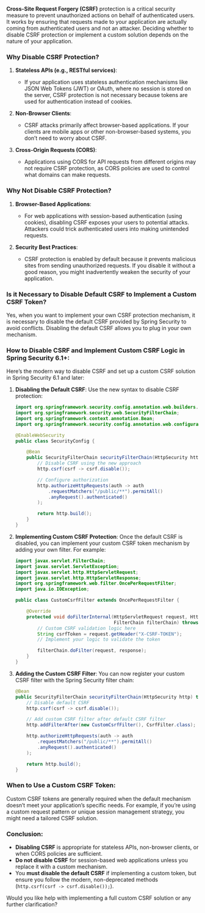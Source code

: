 **Cross-Site Request Forgery (CSRF)** protection is a critical security measure to prevent unauthorized actions on behalf of authenticated users. It works by ensuring that requests made to your application are actually coming from authenticated users and not an attacker. Deciding whether to disable CSRF protection or implement a custom solution depends on the nature of your application.

### Why Disable CSRF Protection?

1. **Stateless APIs (e.g., RESTful services)**:
   - If your application uses stateless authentication mechanisms like JSON Web Tokens (JWT) or OAuth, where no session is stored on the server, CSRF protection is not necessary because tokens are used for authentication instead of cookies.

2. **Non-Browser Clients**:
   - CSRF attacks primarily affect browser-based applications. If your clients are mobile apps or other non-browser-based systems, you don’t need to worry about CSRF.

3. **Cross-Origin Requests (CORS)**:
   - Applications using CORS for API requests from different origins may not require CSRF protection, as CORS policies are used to control what domains can make requests.

### Why Not Disable CSRF Protection?

1. **Browser-Based Applications**:
   - For web applications with session-based authentication (using cookies), disabling CSRF exposes your users to potential attacks. Attackers could trick authenticated users into making unintended requests.

2. **Security Best Practices**:
   - CSRF protection is enabled by default because it prevents malicious sites from sending unauthorized requests. If you disable it without a good reason, you might inadvertently weaken the security of your application.

### Is it Necessary to Disable Default CSRF to Implement a Custom CSRF Token?
Yes, when you want to implement your own CSRF protection mechanism, it is necessary to disable the default CSRF provided by Spring Security to avoid conflicts. Disabling the default CSRF allows you to plug in your own mechanism.

### How to Disable CSRF and Implement Custom CSRF Logic in Spring Security 6.1+:

Here’s the modern way to disable CSRF and set up a custom CSRF solution in Spring Security 6.1 and later:

1. **Disabling the Default CSRF**:
   Use the new syntax to disable CSRF protection:

   ```java
   import org.springframework.security.config.annotation.web.builders.HttpSecurity;
   import org.springframework.security.web.SecurityFilterChain;
   import org.springframework.context.annotation.Bean;
   import org.springframework.security.config.annotation.web.configuration.EnableWebSecurity;

   @EnableWebSecurity
   public class SecurityConfig {

       @Bean
       public SecurityFilterChain securityFilterChain(HttpSecurity http) throws Exception {
           // Disable CSRF using the new approach
           http.csrf(csrf -> csrf.disable());

           // Configure authorization
           http.authorizeHttpRequests(auth -> auth
               .requestMatchers("/public/**").permitAll()
               .anyRequest().authenticated()
           );

           return http.build();
       }
   }
   ```

2. **Implementing Custom CSRF Protection**:
   Once the default CSRF is disabled, you can implement your custom CSRF token mechanism by adding your own filter. For example:

   ```java
   import javax.servlet.FilterChain;
   import javax.servlet.ServletException;
   import javax.servlet.http.HttpServletRequest;
   import javax.servlet.http.HttpServletResponse;
   import org.springframework.web.filter.OncePerRequestFilter;
   import java.io.IOException;

   public class CustomCsrfFilter extends OncePerRequestFilter {

       @Override
       protected void doFilterInternal(HttpServletRequest request, HttpServletResponse response,
                                       FilterChain filterChain) throws ServletException, IOException {
           // Custom CSRF validation logic here
           String csrfToken = request.getHeader("X-CSRF-TOKEN");
           // Implement your logic to validate the token

           filterChain.doFilter(request, response);
       }
   }
   ```

3. **Adding the Custom CSRF Filter**:
   You can now register your custom CSRF filter with the Spring Security filter chain:

   ```java
   @Bean
   public SecurityFilterChain securityFilterChain(HttpSecurity http) throws Exception {
       // Disable default CSRF
       http.csrf(csrf -> csrf.disable());

       // Add custom CSRF filter after default CSRF filter
       http.addFilterAfter(new CustomCsrfFilter(), CsrfFilter.class);

       http.authorizeHttpRequests(auth -> auth
           .requestMatchers("/public/**").permitAll()
           .anyRequest().authenticated()
       );

       return http.build();
   }
   ```

### When to Use a Custom CSRF Token:
Custom CSRF tokens are generally required when the default mechanism doesn’t meet your application’s specific needs. For example, if you’re using a custom request pattern or unique session management strategy, you might need a tailored CSRF solution.

### Conclusion:
- **Disabling CSRF** is appropriate for stateless APIs, non-browser clients, or when CORS policies are sufficient.
- **Do not disable CSRF** for session-based web applications unless you replace it with a custom mechanism.
- You **must disable the default CSRF** if implementing a custom token, but ensure you follow the modern, non-deprecated methods (`http.csrf(csrf -> csrf.disable());`).

Would you like help with implementing a full custom CSRF solution or any further clarification?